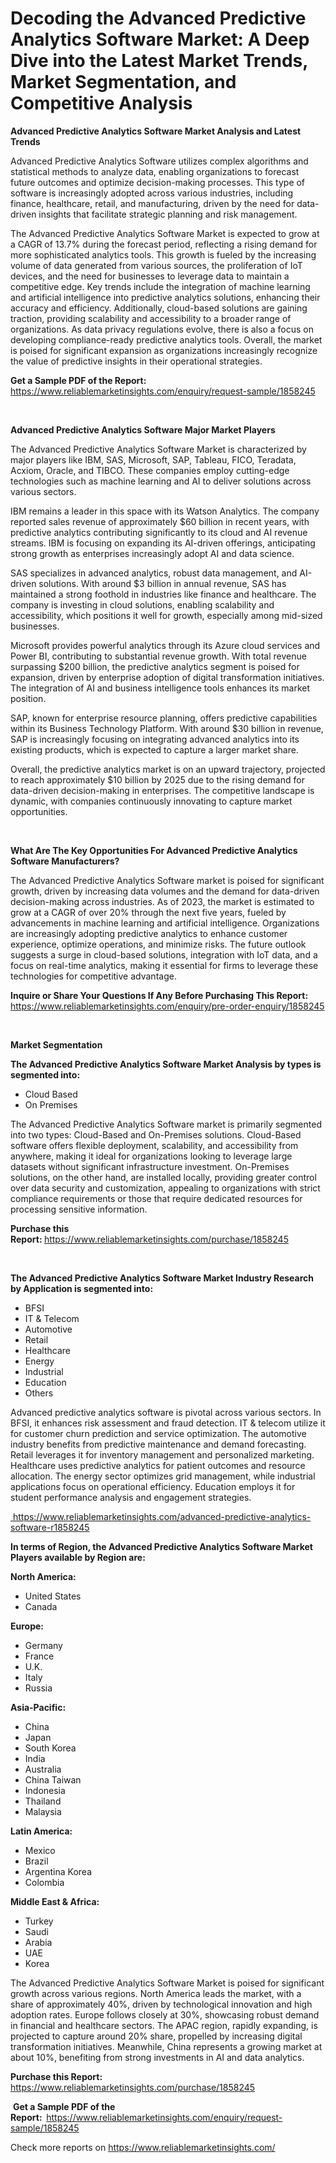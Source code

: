<p><h1>Decoding the Advanced Predictive Analytics Software Market: A Deep Dive into the Latest Market Trends, Market Segmentation, and Competitive Analysis</h1></p><p><strong>Advanced Predictive Analytics Software Market Analysis and Latest Trends</strong></p>
<p><p>Advanced Predictive Analytics Software utilizes complex algorithms and statistical methods to analyze data, enabling organizations to forecast future outcomes and optimize decision-making processes. This type of software is increasingly adopted across various industries, including finance, healthcare, retail, and manufacturing, driven by the need for data-driven insights that facilitate strategic planning and risk management.</p><p>The Advanced Predictive Analytics Software Market is expected to grow at a CAGR of 13.7% during the forecast period, reflecting a rising demand for more sophisticated analytics tools. This growth is fueled by the increasing volume of data generated from various sources, the proliferation of IoT devices, and the need for businesses to leverage data to maintain a competitive edge. Key trends include the integration of machine learning and artificial intelligence into predictive analytics solutions, enhancing their accuracy and efficiency. Additionally, cloud-based solutions are gaining traction, providing scalability and accessibility to a broader range of organizations. As data privacy regulations evolve, there is also a focus on developing compliance-ready predictive analytics tools. Overall, the market is poised for significant expansion as organizations increasingly recognize the value of predictive insights in their operational strategies.</p></p>
<p><strong>Get a Sample PDF of the Report:&nbsp;</strong> <a href="https://www.reliablemarketinsights.com/enquiry/request-sample/1858245?utm_campaign=3114&utm_medium=2&utm_source=Github&utm_content=ia&utm_term=11032025&utm_id=advanced-predictive-analytics-software">https://www.reliablemarketinsights.com/enquiry/request-sample/1858245</a></p>
<p>&nbsp;</p>
<p><strong>Advanced Predictive Analytics Software Major Market Players</strong></p>
<p><p>The Advanced Predictive Analytics Software Market is characterized by major players like IBM, SAS, Microsoft, SAP, Tableau, FICO, Teradata, Acxiom, Oracle, and TIBCO. These companies employ cutting-edge technologies such as machine learning and AI to deliver solutions across various sectors.</p><p>IBM remains a leader in this space with its Watson Analytics. The company reported sales revenue of approximately $60 billion in recent years, with predictive analytics contributing significantly to its cloud and AI revenue streams. IBM is focusing on expanding its AI-driven offerings, anticipating strong growth as enterprises increasingly adopt AI and data science.</p><p>SAS specializes in advanced analytics, robust data management, and AI-driven solutions. With around $3 billion in annual revenue, SAS has maintained a strong foothold in industries like finance and healthcare. The company is investing in cloud solutions, enabling scalability and accessibility, which positions it well for growth, especially among mid-sized businesses.</p><p>Microsoft provides powerful analytics through its Azure cloud services and Power BI, contributing to substantial revenue growth. With total revenue surpassing $200 billion, the predictive analytics segment is poised for expansion, driven by enterprise adoption of digital transformation initiatives. The integration of AI and business intelligence tools enhances its market position.</p><p>SAP, known for enterprise resource planning, offers predictive capabilities within its Business Technology Platform. With around $30 billion in revenue, SAP is increasingly focusing on integrating advanced analytics into its existing products, which is expected to capture a larger market share.</p><p>Overall, the predictive analytics market is on an upward trajectory, projected to reach approximately $10 billion by 2025 due to the rising demand for data-driven decision-making in enterprises. The competitive landscape is dynamic, with companies continuously innovating to capture market opportunities.</p></p>
<p>&nbsp;</p>
<p><strong>What Are The Key Opportunities For Advanced Predictive Analytics Software Manufacturers?</strong></p>
<p><p>The Advanced Predictive Analytics Software market is poised for significant growth, driven by increasing data volumes and the demand for data-driven decision-making across industries. As of 2023, the market is estimated to grow at a CAGR of over 20% through the next five years, fueled by advancements in machine learning and artificial intelligence. Organizations are increasingly adopting predictive analytics to enhance customer experience, optimize operations, and minimize risks. The future outlook suggests a surge in cloud-based solutions, integration with IoT data, and a focus on real-time analytics, making it essential for firms to leverage these technologies for competitive advantage.</p></p>
<p><strong>Inquire or Share Your Questions If Any Before Purchasing This Report:</strong> <a href="https://www.reliablemarketinsights.com/enquiry/pre-order-enquiry/1858245?utm_campaign=3114&utm_medium=2&utm_source=Github&utm_content=ia&utm_term=11032025&utm_id=advanced-predictive-analytics-software">https://www.reliablemarketinsights.com/enquiry/pre-order-enquiry/1858245</a></p>
<p>&nbsp;</p>
<p><strong>Market Segmentation</strong></p>
<p><strong>The Advanced Predictive Analytics Software Market Analysis by types is segmented into:</strong></p>
<p><ul><li>Cloud Based</li><li>On Premises</li></ul></p>
<p><p>The Advanced Predictive Analytics Software market is primarily segmented into two types: Cloud-Based and On-Premises solutions. Cloud-Based software offers flexible deployment, scalability, and accessibility from anywhere, making it ideal for organizations looking to leverage large datasets without significant infrastructure investment. On-Premises solutions, on the other hand, are installed locally, providing greater control over data security and customization, appealing to organizations with strict compliance requirements or those that require dedicated resources for processing sensitive information.</p></p>
<p><strong>Purchase this Report:&nbsp;</strong><a href="https://www.reliablemarketinsights.com/purchase/1858245?utm_campaign=3114&utm_medium=2&utm_source=Github&utm_content=ia&utm_term=11032025&utm_id=advanced-predictive-analytics-software">https://www.reliablemarketinsights.com/purchase/1858245</a></p>
<p>&nbsp;</p>
<p><strong>The Advanced Predictive Analytics Software Market Industry Research by Application is segmented into:</strong></p>
<p><ul><li>BFSI</li><li>IT & Telecom</li><li>Automotive</li><li>Retail</li><li>Healthcare</li><li>Energy</li><li>Industrial</li><li>Education</li><li>Others</li></ul></p>
<p><p>Advanced predictive analytics software is pivotal across various sectors. In BFSI, it enhances risk assessment and fraud detection. IT & telecom utilize it for customer churn prediction and service optimization. The automotive industry benefits from predictive maintenance and demand forecasting. Retail leverages it for inventory management and personalized marketing. Healthcare uses predictive analytics for patient outcomes and resource allocation. The energy sector optimizes grid management, while industrial applications focus on operational efficiency. Education employs it for student performance analysis and engagement strategies.</p></p>
<p><a href="https://www.reliablemarketinsights.com/advanced-predictive-analytics-software-r1858245?utm_campaign=3114&utm_medium=2&utm_source=Github&utm_content=ia&utm_term=11032025&utm_id=advanced-predictive-analytics-software">&nbsp;https://www.reliablemarketinsights.com/advanced-predictive-analytics-software-r1858245</a></p>
<p><strong>In terms of Region, the Advanced Predictive Analytics Software Market Players available by Region are:</strong></p>
<p>
    <p> <strong> North America: </strong>
        <ul>
            <li>United States</li>
            <li>Canada</li>
        </ul>
        </p> 
    <p> <strong> Europe: </strong>
        <ul>
            <li>Germany</li>
            <li>France</li>
            <li>U.K.</li>
            <li>Italy</li>
            <li>Russia</li>
        </ul>
        </p> 
    <p> <strong> Asia-Pacific: </strong>
        <ul>
            <li>China</li>
            <li>Japan</li>
            <li>South Korea</li>
            <li>India</li>
            <li>Australia</li>
            <li>China Taiwan</li>
            <li>Indonesia</li>
            <li>Thailand</li>
            <li>Malaysia</li>
        </ul>
        </p> 
    <p> <strong> Latin America: </strong>
        <ul>
            <li>Mexico</li>
            <li>Brazil</li>
            <li>Argentina Korea</li>
            <li>Colombia</li>
        </ul>
        </p> 
    <p> <strong> Middle East & Africa: </strong>
        <ul>
            <li>Turkey</li>
            <li>Saudi</li>
            <li>Arabia</li>
            <li>UAE</li>
            <li>Korea</li>
        </ul>
    </p>
    </p>
<p><p>The Advanced Predictive Analytics Software Market is poised for significant growth across various regions. North America leads the market, with a share of approximately 40%, driven by technological innovation and high adoption rates. Europe follows closely at 30%, showcasing robust demand in financial and healthcare sectors. The APAC region, rapidly expanding, is projected to capture around 20% share, propelled by increasing digital transformation initiatives. Meanwhile, China represents a growing market at about 10%, benefiting from strong investments in AI and data analytics.</p></p>
<p><strong>Purchase this Report: </strong><a href="https://www.reliablemarketinsights.com/purchase/1858245?utm_campaign=3114&utm_medium=2&utm_source=Github&utm_content=ia&utm_term=11032025&utm_id=advanced-predictive-analytics-software">https://www.reliablemarketinsights.com/purchase/1858245</a></p>
<p>&nbsp;<strong>Get a Sample PDF of the Report:&nbsp;&nbsp;</strong><a href="https://www.reliablemarketinsights.com/enquiry/request-sample/1858245?utm_campaign=3114&utm_medium=2&utm_source=Github&utm_content=ia&utm_term=11032025&utm_id=advanced-predictive-analytics-software">https://www.reliablemarketinsights.com/enquiry/request-sample/1858245</a></p>
<p><strong></strong></p>
<p>Check more reports on <a href="https://www.reliablemarketinsights.com/?utm_campaign=3114&utm_medium=2&utm_source=Github&utm_content=ia&utm_term=11032025&utm_id=advanced-predictive-analytics-software">https://www.reliablemarketinsights.com/</a></p>